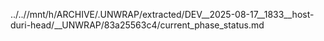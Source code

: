 ../..//mnt/h/ARCHIVE/.UNWRAP/extracted/DEV__2025-08-17__1833__host-duri-head/__UNWRAP/83a25563c4/current_phase_status.md